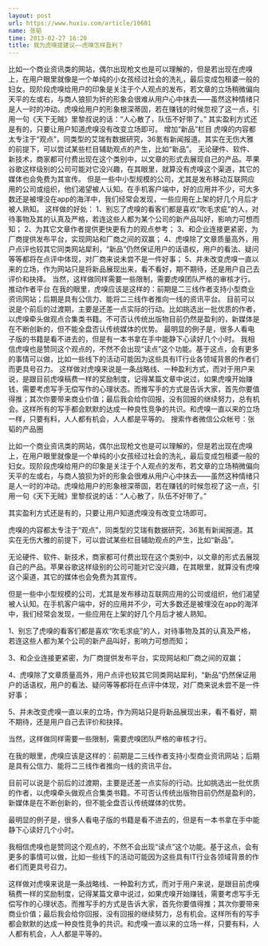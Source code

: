 ```yaml
---
layout: post
url: https://www.huxiu.com/article/10681
name: 张韬
time: 2013-02-27 16:20
title: 我为虎嗅提建议——虎嗅怎样盈利？
---
```

比如一个商业资讯类的网站，偶尔出现枪文也是可以理解的，但是若出现在虎嗅上，在用户眼里就像是一个单纯的小女孩经过社会的洗礼，最后变成包租婆一般的妇女。现阶段虎嗅给用户的印象是关注于个人观点的发布，若文章的立场稍微偏向天平的左或右，与商人狼狈为奸的形象会很难从用户心中抹去——虽然这种情绪只是人一时的冲动。虎嗅给用户的形象根深蒂固，若在赚钱的时候忽视了这一点，引用一句《天下无贼》里黎叔说的话：“人心散了，队伍不好带了。” 其实盈利方式还是有的，只要让用户知道虎嗅没有改变立场即可。 增加“新品”栏目 虎嗅的内容都太专注于“观点”，同类型的艾瑞有数据研究，36氪有新闻报道。其实在无伤大雅的前提下，可以尝试某些栏目辅助观点的产生，比如“新品”。 无论硬件、软件、新技术，商家都可付费出现在这个类别中，以文章的形式去展现自己的产品。苹果谷歌这样级别的公司可能对它没兴趣，在其眼里，就算没有虎嗅这个渠道，其它的媒体也会免费为其宣传。 但是一些中小型规模的公司，尤其是发布移动互联网应用的公司或组织，他们渴望被人认知。在手机客户端中，好的应用并不少，可大多数还是被埋没在app的海洋中，我们经常会发现，一些应用在上架的好几个月后才被人熟知。 这样做的好处： 1、别忘了虎嗅的看客们都是喜欢“吹毛求疵”的人，对待事物及其的认真及严格，若连这些人都为某个公司的新产品叫好，影响力可想而知； 2、为其它文章作者提供更快更有力的观点参考； 3、和企业连接更紧密，为厂商提供发布平台，实现网站和厂商之间的双赢； 4、虎嗅除了文章质量高外，用户点评也较其它同类网站犀利，“新品”仍然保证用户的话语权，用户的看法、疑问等等都将在点评中体现，对厂商来说未尝不是一件好事； 5、并未改变虎嗅一直以来的立场，作为网站只是将新品展现出来，看不看好，期不期待，还是用户自己去评价和抉择。 当然，这样做同样需要一些限制，需要虎嗅团队严格的审核才行。 推动作者平台 在我的眼里，虎嗅应该是这样的：前期是二三线作者支持小型商业资讯网站；后期是具有公信力、能将二三线作者推向一线的资讯平台。 目前可以说是个前后的过渡期，主要是还差一点实际的行动。比如挑选出一批优质的作者，以虎嗅牵头做观点合集类书籍。不可否认传统出版物目前仍然是盈利的，新媒体是在不断创新的，但不能全盘否认传统媒体的优势。 最明显的例子是，很多人看电子版的书籍是看不进去的，但是有一本书拿在手中能静下心读好几个小时。 我相信虎嗅也是赞同这个观点的，不然不会出现“读点”这个功能。基于这点，会有更多的事情可以做，比如一些线下的活动可能因为这些具有IT行业各领域背景的作者们而更具号召力。 这样做对虎嗅来说是一条战略线、一种盈利方式，而对于用户来说，是跟目前虎嗅稿费一样的奖励制度，记得某篇文章中说过，如果虎嗅开始赚钱，需要考虑写手无偿写作的心理状态。而推写手的方式是告诉大家，首先你要值得推；其次你要带来商业价值；最后我会给你回报，没有回报的继续努力，总有机会。这样所有的写手都会默默的达成一种良性竞争的共识。和虎嗅一直以来的立场一样，只要有料，人人都有机会，人人都是平等的。 搜索作者微信公众帐号：张韬的产品圈

比如一个商业资讯类的网站，偶尔出现枪文也是可以理解的，但是若出现在虎嗅上，在用户眼里就像是一个单纯的小女孩经过社会的洗礼，最后变成包租婆一般的妇女。现阶段虎嗅给用户的印象是关注于个人观点的发布，若文章的立场稍微偏向天平的左或右，与商人狼狈为奸的形象会很难从用户心中抹去——虽然这种情绪只是人一时的冲动。虎嗅给用户的形象根深蒂固，若在赚钱的时候忽视了这一点，引用一句《天下无贼》里黎叔说的话：“人心散了，队伍不好带了。”

其实盈利方式还是有的，只要让用户知道虎嗅没有改变立场即可。

虎嗅的内容都太专注于“观点”，同类型的艾瑞有数据研究，36氪有新闻报道。其实在无伤大雅的前提下，可以尝试某些栏目辅助观点的产生，比如“新品”。

无论硬件、软件、新技术，商家都可付费出现在这个类别中，以文章的形式去展现自己的产品。苹果谷歌这样级别的公司可能对它没兴趣，在其眼里，就算没有虎嗅这个渠道，其它的媒体也会免费为其宣传。

但是一些中小型规模的公司，尤其是发布移动互联网应用的公司或组织，他们渴望被人认知。在手机客户端中，好的应用并不少，可大多数还是被埋没在app的海洋中，我们经常会发现，一些应用在上架的好几个月后才被人熟知。

1、别忘了虎嗅的看客们都是喜欢“吹毛求疵”的人，对待事物及其的认真及严格，若连这些人都为某个公司的新产品叫好，影响力可想而知；

3、和企业连接更紧密，为厂商提供发布平台，实现网站和厂商之间的双赢；

4、虎嗅除了文章质量高外，用户点评也较其它同类网站犀利，“新品”仍然保证用户的话语权，用户的看法、疑问等等都将在点评中体现，对厂商来说未尝不是一件好事；

5、并未改变虎嗅一直以来的立场，作为网站只是将新品展现出来，看不看好，期不期待，还是用户自己去评价和抉择。

当然，这样做同样需要一些限制，需要虎嗅团队严格的审核才行。

在我的眼里，虎嗅应该是这样的：前期是二三线作者支持小型商业资讯网站；后期是具有公信力、能将二三线作者推向一线的资讯平台。

目前可以说是个前后的过渡期，主要是还差一点实际的行动。比如挑选出一批优质的作者，以虎嗅牵头做观点合集类书籍。不可否认传统出版物目前仍然是盈利的，新媒体是在不断创新的，但不能全盘否认传统媒体的优势。

最明显的例子是，很多人看电子版的书籍是看不进去的，但是有一本书拿在手中能静下心读好几个小时。

我相信虎嗅也是赞同这个观点的，不然不会出现“读点”这个功能。基于这点，会有更多的事情可以做，比如一些线下的活动可能因为这些具有IT行业各领域背景的作者们而更具号召力。

这样做对虎嗅来说是一条战略线、一种盈利方式，而对于用户来说，是跟目前虎嗅稿费一样的奖励制度，记得某篇文章中说过，如果虎嗅开始赚钱，需要考虑写手无偿写作的心理状态。而推写手的方式是告诉大家，首先你要值得推；其次你要带来商业价值；最后我会给你回报，没有回报的继续努力，总有机会。这样所有的写手都会默默的达成一种良性竞争的共识。和虎嗅一直以来的立场一样，只要有料，人人都有机会，人人都是平等的。

